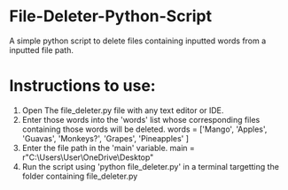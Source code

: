 # File-Deleter-Python-Script
A simple python script to delete files containing inputted words from a inputted file path.
# Instructions to use:
1) Open The file_deleter.py file with any text editor or IDE.
2) Enter those words into the 'words' list whose corresponding files containing those words will be deleted.
         words = ['Mango', 'Apples', 'Guavas', 'Monkeys?', 'Grapes', 'Pineapples' ]  
3) Enter the file path in the 'main' variable.
         main = r"C:\Users\User\OneDrive\Desktop" 
4) Run the script using 'python file_deleter.py' in a terminal targetting the folder containing file_deleter.py
